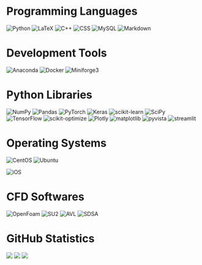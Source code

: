 # Programming Languages
![Python](https://img.shields.io/badge/python-3670A0?style=flat&logo=python&logoColor=ffdd54)
![LaTeX](https://img.shields.io/badge/latex-%23008080.svg?style=flat&logo=latex&logoColor=white) 
![C++](https://img.shields.io/badge/C%2B%2B-00599C?style=flat&logo=c%2B%2B&logoColor=white)
![CSS](https://img.shields.io/badge/Tailwind_CSS-06B6D4?style=flat&logo=tailwind-css&logoColor=white)
![MySQL](https://img.shields.io/badge/mysql-%2300f.svg?style=flat&logo=mysql&logoColor=white)
![Markdown](https://img.shields.io/badge/markdown-%23000000.svg?style=flat&logo=markdown&logoColor=white)

# Development Tools
![Anaconda](https://img.shields.io/badge/Anaconda-%2344A833.svg?style=flat&logo=anaconda&logoColor=white)
![Docker](https://img.shields.io/badge/docker-%230db7ed.svg?style=flat&logo=docker&logoColor=white)
![Miniforge3](https://img.shields.io/badge/Miniforge3-00758F?style=for-the-badge&logo=Miniforge3&logoColor=white)

# Python Libraries
![NumPy](https://img.shields.io/badge/numpy-%23013243.svg?style=flat&logo=numpy&logoColor=white)
![Pandas](https://img.shields.io/badge/pandas-%23150458.svg?style=flat&logo=pandas&logoColor=white)
![PyTorch](https://img.shields.io/badge/PyTorch-%23EE4C2C.svg?style=flat&logo=PyTorch&logoColor=white)
![Keras](https://img.shields.io/badge/Keras-%23D00000.svg?style=flat&logo=Keras&logoColor=white)
![scikit-learn](https://img.shields.io/badge/scikit--learn-%23F7931E.svg?style=flat&logo=scikit-learn&logoColor=white)
![SciPy](https://img.shields.io/badge/SciPy-%230C55A5.svg?style=flat&logo=scipy&logoColor=%white)
![TensorFlow](https://img.shields.io/badge/TensorFlow-%23FF6F00.svg?style=flat&logo=TensorFlow&logoColor=white) 
![scikit-optimize](https://img.shields.io/badge/scikit--optimize-F7931E?style=flat&logo=scikit-learn&logoColor=white)
![Plotly](https://img.shields.io/badge/Plotly-%233F4F75.svg?style=flat&logo=plotly&logoColor=white)
![matplotlib](https://img.shields.io/badge/Matplotlib-4C082E?style=flat&logo=matplotlib&logoColor=white)
![pyvista](https://img.shields.io/badge/PyVista-007D66?style=flat&logo=pyvista&logoColor=white)
![streamlit](https://img.shields.io/badge/Streamlit-FF4B4B?style=flat&logo=streamlit&logoColor=white)

# Operating Systems
![CentOS](https://img.shields.io/badge/Cent%20OS-262577?style=flat&logo=CentOS&logoColor=white)
![Ubuntu](https://img.shields.io/badge/Ubuntu-E95420?style=flat&logo=ubuntu&logoColor=white)

![iOS](https://img.shields.io/badge/iOS-000000?style=flat&logo=ios&logoColor=white)

# CFD Softwares
![OpenFoam](https://img.shields.io/badge/OpenFoam-00758F?style=for-the-badge&logo=OpenFoam&logoColor=white)
![SU2](https://img.shields.io/badge/SU2-00758F?style=for-the-badge&logo=SU2&logoColor=white)
![AVL](https://img.shields.io/badge/SU2-00758F?style=for-the-badge&logo=SU2&logoColor=white)
![SDSA](https://img.shields.io/badge/SDSA-00758F?style=for-the-badge&logo=SDSA&logoColor=white)

# GitHub Statistics
![](https://github-readme-stats.vercel.app/api?username=leondeligny&theme=dark&hide_border=false&include_all_commits=false&count_private=true)
![](https://github-readme-streak-stats.herokuapp.com/?user=leondeligny&theme=dark&hide_border=false)
![](https://github-readme-stats.vercel.app/api/top-langs/?username=leondeligny&theme=dark&hide_border=false&include_all_commits=false&count_private=true&layout=compact)
